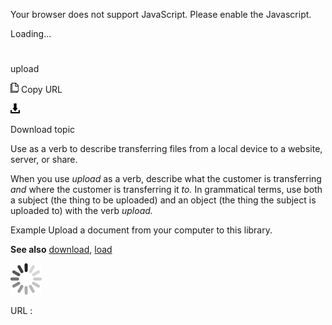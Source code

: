 Your browser does not support JavaScript. Please enable the Javascript.

Loading...

# 

upload

![Copy URL](media/upload/Copy.png)
Copy URL

![Download](media/upload/Download.png)

Download topic

Use as a verb to describe transferring files from a local device to a website, server, or share. 

When you use *upload* as a verb, describe what the customer is transferring *and* where the customer is transferring it *to.* In
grammatical terms, use both a subject (the thing to be uploaded) and an
object (the thing the subject is uploaded to) with the verb *upload.*

Example Upload a document from your computer to this library. 

**See also** [download](https://worldready.cloudapp.net/Styleguide/Read?id=2700&topicid=33615), [load](https://worldready.cloudapp.net/Styleguide/Read?id=2700&topicid=33614)

![In progress](media/upload/activity-large.gif)

URL :
